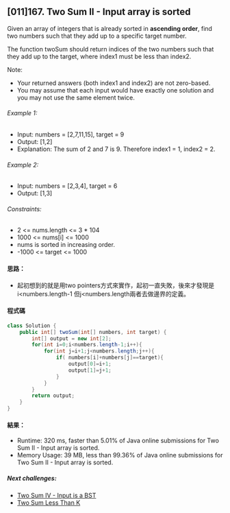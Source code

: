 ## [011]167. Two Sum II - Input array is sorted

Given an array of integers that is already sorted in **ascending order**, find two numbers such that they add up to a specific target number.

The function twoSum should return indices of the two numbers such that they add up to the target, where index1 must be less than index2.

Note:
- Your returned answers (both index1 and index2) are not zero-based.
- You may assume that each input would have exactly one solution and you may not use the same element twice.

###### Example 1:

- Input: numbers = [2,7,11,15], target = 9
- Output: [1,2]
- Explanation: The sum of 2 and 7 is 9. Therefore index1 = 1, index2 = 2.

###### Example 2:

- Input: numbers = [2,3,4], target = 6
- Output: [1,3]


###### Constraints:

- 2 <= nums.length <= 3 * 104
- 1000 <= nums[i] <= 1000
- nums is sorted in increasing order.
- -1000 <= target <= 1000

#### 思路：
- 起初想到的就是用two pointers方式來實作，起初一直失敗，後來才發現是i<numbers.length-1 但j<numbers.length兩者去做邊界的定義。

#### 程式碼


```java
class Solution {
    public int[] twoSum(int[] numbers, int target) {
        int[] output = new int[2];
        for(int i=0;i<numbers.length-1;i++){
            for(int j=i+1;j<numbers.length;j++){
                if( numbers[i]+numbers[j]==target){
                    output[0]=i+1;
                    output[1]=j+1;
                }
            }
        }
        return output;
    }
}
```

#### 結果：
- Runtime: 320 ms, faster than 5.01% of Java online submissions for Two Sum II - Input array is sorted.
- Memory Usage: 39 MB, less than 99.36% of Java online submissions for Two Sum II - Input array is sorted.

##### Next challenges:
- [Two Sum IV - Input is a BST](https://leetcode.com/problems/two-sum-iv-input-is-a-bst/)
- [Two Sum Less Than K](https://leetcode.com/problems/two-sum-ii-input-array-is-sorted/submissions/)